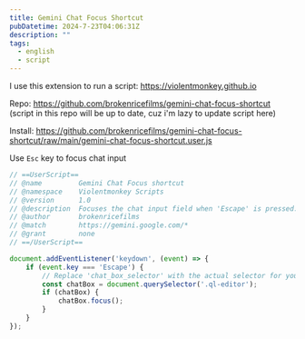 ```yaml
---
title: Gemini Chat Focus Shortcut
pubDatetime: 2024-7-23T04:06:31Z
description: ""
tags:
  - english
  - script
---
```


I use this extension to run a script: https://violentmonkey.github.io 

Repo: https://github.com/brokenricefilms/gemini-chat-focus-shortcut (script in this repo will be up to date, cuz i'm lazy to update script here)

Install: https://github.com/brokenricefilms/gemini-chat-focus-shortcut/raw/main/gemini-chat-focus-shortcut.user.js

Use `Esc` key to focus chat input

```js
// ==UserScript==
// @name         Gemini Chat Focus shortcut
// @namespace    Violentmonkey Scripts
// @version      1.0
// @description  Focuses the chat input field when 'Escape' is pressed.
// @author       brokenricefilms
// @match        https://gemini.google.com/*
// @grant        none
// ==/UserScript==

document.addEventListener('keydown', (event) => {
    if (event.key === 'Escape') {
        // Replace 'chat_box_selector' with the actual selector for your chat box
        const chatBox = document.querySelector('.ql-editor');
        if (chatBox) {
            chatBox.focus();
        }
    }
});
```
